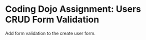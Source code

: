 # Coding Dojo Assignment: Users CRUD Form Validation

Add form validation to the create user form.


